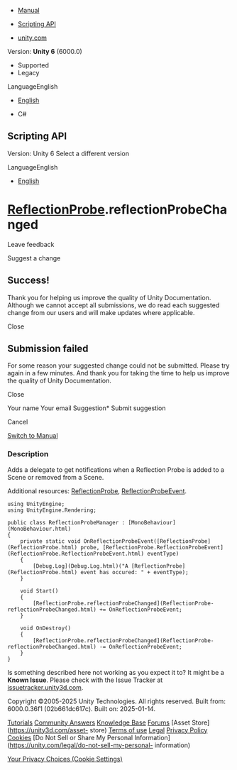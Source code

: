 [ ]()

  * [Manual](../Manual/index.html)
  * [Scripting API](../ScriptReference/index.html)

  * [unity.com](https://unity.com/)

Version: **Unity 6** (6000.0)

  * Supported
  * Legacy

LanguageEnglish

  * [English]()

  * C#

[ ](https://docs.unity3d.com)

## Scripting API

Version: Unity 6 Select a different version

LanguageEnglish

  * [English]()

#  [ReflectionProbe](ReflectionProbe.html).reflectionProbeChanged

Leave feedback

Suggest a change

## Success!

Thank you for helping us improve the quality of Unity Documentation. Although
we cannot accept all submissions, we do read each suggested change from our
users and will make updates where applicable.

Close

## Submission failed

For some reason your suggested change could not be submitted. Please <a>try
again</a> in a few minutes. And thank you for taking the time to help us
improve the quality of Unity Documentation.

Close

Your name Your email Suggestion* Submit suggestion

Cancel

[Switch to Manual](../Manual/class-ReflectionProbe.html "Go to ReflectionProbe
Component in the Manual")

### Description

Adds a delegate to get notifications when a Reflection Probe is added to a
Scene or removed from a Scene.

Additional resources: [ReflectionProbe](ReflectionProbe.html),
[ReflectionProbeEvent](ReflectionProbe.ReflectionProbeEvent.html).

    
    
    using UnityEngine;
    using UnityEngine.Rendering;  
      
    public class ReflectionProbeManager : [MonoBehaviour](MonoBehaviour.html)
    {
        private static void OnReflectionProbeEvent([ReflectionProbe](ReflectionProbe.html) probe, [ReflectionProbe.ReflectionProbeEvent](ReflectionProbe.ReflectionProbeEvent.html) eventType)
        {
            [Debug.Log](Debug.Log.html)("A [ReflectionProbe](ReflectionProbe.html) event has occured: " + eventType);
        }  
      
        void Start()
        {
            [ReflectionProbe.reflectionProbeChanged](ReflectionProbe-reflectionProbeChanged.html) += OnReflectionProbeEvent;
        }  
      
        void OnDestroy()
        {
            [ReflectionProbe.reflectionProbeChanged](ReflectionProbe-reflectionProbeChanged.html) -= OnReflectionProbeEvent;
        }
    }
    

Is something described here not working as you expect it to? It might be a
**Known Issue**. Please check with the Issue Tracker at
[issuetracker.unity3d.com](https://issuetracker.unity3d.com).

Copyright ©2005-2025 Unity Technologies. All rights reserved. Built from:
6000.0.36f1 (02b661dc617c). Built on: 2025-01-14.

[Tutorials](https://unity3d.com/learn) [Community
Answers](https://answers.unity3d.com) [Knowledge
Base](https://support.unity3d.com/hc/en-us)
[Forums](https://forum.unity3d.com) [Asset Store](https://unity3d.com/asset-
store) [Terms of use](https://docs.unity3d.com/Manual/TermsOfUse.html)
[Legal](https://unity.com/legal) [Privacy
Policy](https://unity.com/legal/privacy-policy)
[Cookies](https://unity.com/legal/cookie-policy) [Do Not Sell or Share My
Personal Information](https://unity.com/legal/do-not-sell-my-personal-
information)

[Your Privacy Choices (Cookie Settings)](javascript:void\(0\);)

